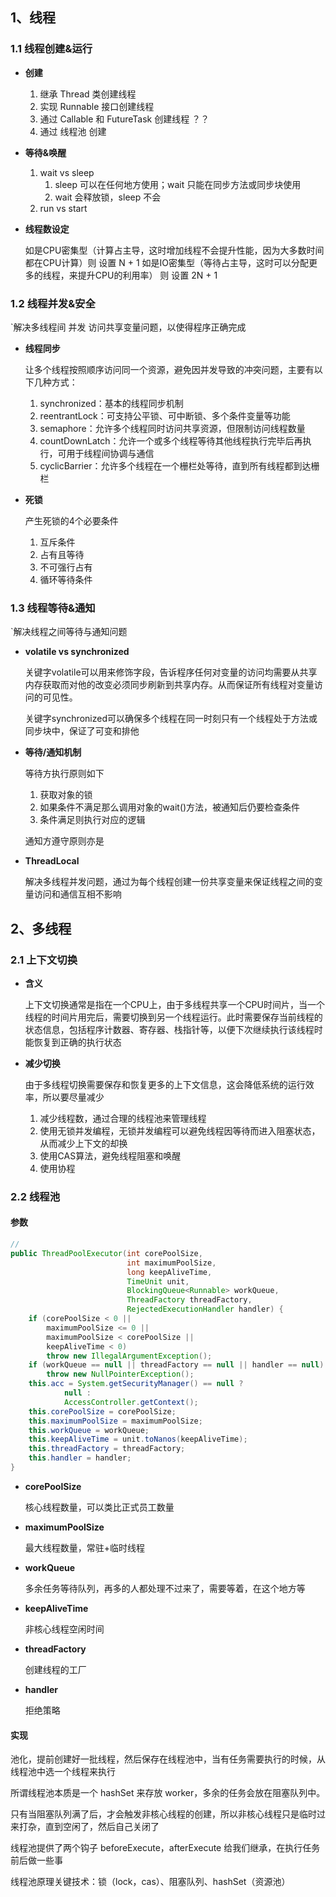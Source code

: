 
## 1、线程

### 1.1 线程创建&运行

-  **创建**

	1.  继承 Thread 类创建线程
	2.  实现 Runnable 接口创建线程
	3.  通过 Callable 和 FutureTask 创建线程 ？？
	4.  通过 线程池 创建


-  **等待&唤醒**

	1.  wait vs sleep
		1.  sleep 可以在任何地方使用；wait 只能在同步方法或同步块使用
		2.  wait 会释放锁，sleep 不会
	2. run vs start


-  **线程数设定**

	如是CPU密集型（计算占主导，这时增加线程不会提升性能，因为大多数时间都在CPU计算）则 设置 N + 1
	如是IO密集型（等待占主导，这时可以分配更多的线程，来提升CPU的利用率） 则 设置 2N + 1


### 1.2 线程并发&安全

`解决多线程间 并发 访问共享变量问题，以使得程序正确完成

-  **线程同步**

	让多个线程按照顺序访问同一个资源，避免因并发导致的冲突问题，主要有以下几种方式：
	1.  synchronized：基本的线程同步机制
	2.  reentrantLock：可支持公平锁、可中断锁、多个条件变量等功能
	3.  semaphore：允许多个线程同时访问共享资源，但限制访问线程数量
	4.  countDownLatch：允许一个或多个线程等待其他线程执行完毕后再执行，可用于线程间协调与通信
	5.  cyclicBarrier：允许多个线程在一个栅栏处等待，直到所有线程都到达栅栏


-  **死锁**

	产生死锁的4个必要条件
	1.  互斥条件
	2.  占有且等待
	3.  不可强行占有
	4.  循环等待条件




### 1.3 线程等待&通知

`解决线程之间等待与通知问题

- **volatile vs synchronized**

	关键字volatile可以用来修饰字段，告诉程序任何对变量的访问均需要从共享内存获取而对他的改变必须同步刷新到共享内存。从而保证所有线程对变量访问的可见性。
	
	关键字synchronized可以确保多个线程在同一时刻只有一个线程处于方法或同步块中，保证了可变和排他


- **等待/通知机制**

	等待方执行原则如下
	1.  获取对象的锁
	2.  如果条件不满足那么调用对象的wait()方法，被通知后仍要检查条件
	3.  条件满足则执行对应的逻辑
	
	通知方遵守原则亦是


- **ThreadLocal**

	解决多线程并发问题，通过为每个线程创建一份共享变量来保证线程之间的变量访问和通信互相不影响






## 2、多线程

### 2.1 上下文切换

-  **含义**

	上下文切换通常是指在一个CPU上，由于多线程共享一个CPU时间片，当一个线程的时间片用完后，需要切换到另一个线程运行。此时需要保存当前线程的状态信息，包括程序计数器、寄存器、栈指针等，以便下次继续执行该线程时能恢复到正确的执行状态

- **减少切换**

	由于多线程切换需要保存和恢复更多的上下文信息，这会降低系统的运行效率，所以要尽量减少
	1.  减少线程数，通过合理的线程池来管理线程
	2.  使用无锁并发编程，无锁并发编程可以避免线程因等待而进入阻塞状态，从而减少上下文的却换
	3.  使用CAS算法，避免线程阻塞和唤醒
	4.  使用协程



### 2.2 线程池

#### 参数

```java
// 
public ThreadPoolExecutor(int corePoolSize,  
                          int maximumPoolSize,  
                          long keepAliveTime,  
                          TimeUnit unit,  
                          BlockingQueue<Runnable> workQueue,  
                          ThreadFactory threadFactory,  
                          RejectedExecutionHandler handler) {  
    if (corePoolSize < 0 ||  
        maximumPoolSize <= 0 ||  
        maximumPoolSize < corePoolSize ||  
        keepAliveTime < 0)  
        throw new IllegalArgumentException();  
    if (workQueue == null || threadFactory == null || handler == null)  
        throw new NullPointerException();  
    this.acc = System.getSecurityManager() == null ?  
            null :  
            AccessController.getContext();  
    this.corePoolSize = corePoolSize;  
    this.maximumPoolSize = maximumPoolSize;  
    this.workQueue = workQueue;  
    this.keepAliveTime = unit.toNanos(keepAliveTime);  
    this.threadFactory = threadFactory;  
    this.handler = handler;  
}

```

-  **corePoolSize**

	核心线程数量，可以类比正式员工数量

-  **maximumPoolSize**

	最大线程数量，常驻+临时线程

-  **workQueue**

	多余任务等待队列，再多的人都处理不过来了，需要等着，在这个地方等

-  **keepAliveTime**

	非核心线程空闲时间

-  **threadFactory**

	创建线程的工厂

-  **handler**

	拒绝策略


#### 实现

池化，提前创建好一批线程，然后保存在线程池中，当有任务需要执行的时候，从线程池中选一个线程来执行

所谓线程池本质是一个 hashSet 来存放 worker，多余的任务会放在阻塞队列中。

只有当阻塞队列满了后，才会触发非核心线程的创建，所以非核心线程只是临时过来打杂，直到空闲了，然后自己关闭了

线程池提供了两个钩子 beforeExecute，afterExecute 给我们继承，在执行任务前后做一些事

线程池原理关键技术：锁（lock，cas）、阻塞队列、hashSet（资源池）






